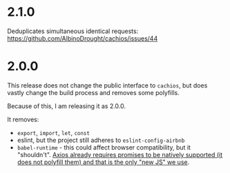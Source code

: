 # 2.1.0

Deduplicates simultaneous identical requests: https://github.com/AlbinoDrought/cachios/issues/44

# 2.0.0

This release does not change the public interface to `cachios`, but does vastly change the build process and removes some polyfills.

Because of this, I am releasing it as 2.0.0.

It removes:
- `export`, `import`, `let`, `const`
- eslint, but the project still adheres to `eslint-config-airbnb`
- `babel-runtime` - this could affect browser compatibility, but it "shouldn't". [Axios already requires promises to be natively supported (it does not polyfill them) and that is the only "new JS" we use](https://github.com/axios/axios#promises).
